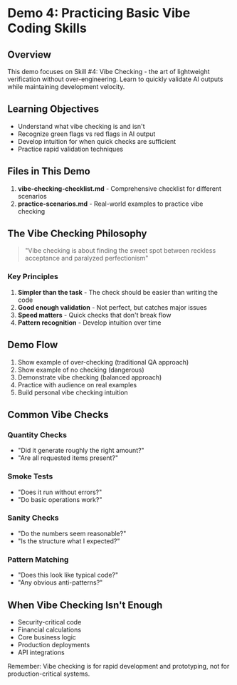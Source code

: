 # Demo 4: Practicing Basic Vibe Coding Skills

## Overview

This demo focuses on Skill #4: Vibe Checking - the art of lightweight verification without over-engineering. Learn to quickly validate AI outputs while maintaining development velocity.

## Learning Objectives

- Understand what vibe checking is and isn't
- Recognize green flags vs red flags in AI output
- Develop intuition for when quick checks are sufficient
- Practice rapid validation techniques

## Files in This Demo

1. **vibe-checking-checklist.md** - Comprehensive checklist for different scenarios
2. **practice-scenarios.md** - Real-world examples to practice vibe checking

## The Vibe Checking Philosophy

> "Vibe checking is about finding the sweet spot between reckless acceptance and paralyzed perfectionism"

### Key Principles

1. **Simpler than the task** - The check should be easier than writing the code
2. **Good enough validation** - Not perfect, but catches major issues
3. **Speed matters** - Quick checks that don't break flow
4. **Pattern recognition** - Develop intuition over time

## Demo Flow

1. Show example of over-checking (traditional QA approach)
2. Show example of no checking (dangerous)
3. Demonstrate vibe checking (balanced approach)
4. Practice with audience on real examples
5. Build personal vibe checking intuition

## Common Vibe Checks

### Quantity Checks
- "Did it generate roughly the right amount?"
- "Are all requested items present?"

### Smoke Tests
- "Does it run without errors?"
- "Do basic operations work?"

### Sanity Checks
- "Do the numbers seem reasonable?"
- "Is the structure what I expected?"

### Pattern Matching
- "Does this look like typical code?"
- "Any obvious anti-patterns?"

## When Vibe Checking Isn't Enough

- Security-critical code
- Financial calculations
- Core business logic
- Production deployments
- API integrations

Remember: Vibe checking is for rapid development and prototyping, not for production-critical systems.